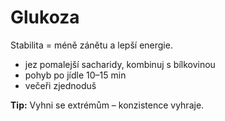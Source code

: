 # Glukoza

Stabilita = méně zánětu a lepší energie.

- jez pomalejší sacharidy, kombinuj s bílkovinou
- pohyb po jídle 10–15 min
- večeři zjednoduš

**Tip:** Vyhni se extrémům – konzistence vyhraje.
